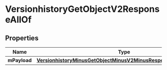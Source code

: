 
# VersionhistoryGetObjectV2ResponseAllOf

## Properties
Name | Type | Description | Notes
------------ | ------------- | ------------- | -------------
**mPayload** | [**VersionhistoryMinusGetObjectMinusV2MinusResponseMinusMPayload**](VersionhistoryMinusGetObjectMinusV2MinusResponseMinusMPayload.md) |  | 



